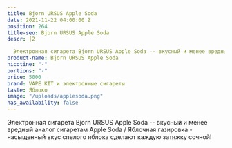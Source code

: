```yaml
---
title: Bjorn URSUS Apple Soda
date: 2021-11-22 04:00:00 Z
position: 264
title-seo: Bjorn URSUS Apple Soda
descr: |2

  Электронная сигарета Bjorn URSUS Apple Soda -- вкусный и менее вредный аналог сигаретам Apple Soda / Яблочная газировка - насыщенный вкус спелого яблока сделают каждую затяжку сочной!
product-name: Bjorn URSUS Apple Soda
nicotine: "-"
portions: "-"
price: 5000
brand: VAPE KIT и электронные сигареты
taste: Яблоко
image: "/uploads/applesoda.png"
has_availability: false
---
```


Электронная сигарета Bjorn URSUS Apple Soda -- вкусный и менее вредный аналог сигаретам Apple Soda / Яблочная газировка - насыщенный вкус спелого яблока сделают каждую затяжку сочной!

